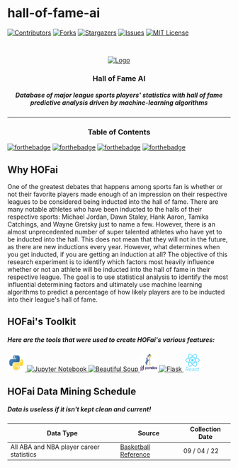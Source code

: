 # hall-of-fame-ai
 
<!-- PROJECT SHIELDS -->
[![Contributors][contributors-shield]][contributors-url]
[![Forks][forks-shield]][forks-url]
[![Stargazers][stars-shield]][stars-url]
[![Issues][issues-shield]][issues-url]
[![MIT License][license-shield]][license-url]

<!-- PROJECT LOGO -->
<br />
<p align="center">
  <a href="https://github.com/hleejr/hall-of-fame-ai">
    <img src="" alt="Logo" width="80" height="80">
  </a>
</p>

<h3 align="center">Hall of Fame AI</h3>

<h5 align="center">Database of major league sports players' statistics with hall of fame predictive analysis driven by machine-learning algorithms</h5>
<hr />

<!-- TABLE OF CONTENTS -->
<h3 align="center">Table of Contents</h3>

[![forthebadge](https://forthebadge.com/images/badges/check-it-out.svg)](#why-hofai)
[![forthebadge](https://forthebadge.com/images/badges/built-with-science.svg)](#hofais-toolkit)
[![forthebadge](https://forthebadge.com/images/badges/it-works-why.svg)](#hofai-data-mining-schedule)
[![forthebadge](https://forthebadge.com/images/badges/not-a-bug-a-feature.svg)](#)
<br />

<!-- ABOUT THIS PROJECT -->
## Why HOFai

One of the greatest debates that happens among sports fan is whether or not their favorite players made enough of an impression on their respective leagues to be considered being inducted into the hall of fame. There are many notable athletes who have been inducted to the halls of their respective sports: Michael Jordan, Dawn Staley, Hank Aaron, Tamika Catchings, and Wayne Gretsky just to name a few. However, there is an almost unprecedented number of super talented athletes who have yet to be inducted into the hall. This does not mean that they will not in the future, as there are new inductions every year. However, what determines when you get inducted, if you are getting an induction at all? The objective of this research experiment is to identify which factors most heavily influence whether or not an athlete will be inducted into the hall of fame in their respective league. The goal is to use statistical analysis to identify the most influential determining factors and ultimately use machine learning algorithms to predict a percentage of how likely players are to be inducted into their league's hall of fame. 

<!-- PROJECT ENVIRONMENT -->
## HOFai's Toolkit

<h5>Here are the tools that were used to create HOFai's various features:</h5>
<p>
    <a href="https://www.python.org" target="_blank"> 
        <img src="https://raw.githubusercontent.com/devicons/devicon/master/icons/python/python-original.svg" alt="python" width="40" height="40"/>
    </a>
    <a href="https://jupyter.org/" target="_blank"> 
        <img src="https://upload.wikimedia.org/wikipedia/commons/thumb/3/38/Jupyter_logo.svg/1200px-Jupyter_logo.svg.png" alt="Jupyter Notebook" width="40" height="40"/>
    </a>
    <a href="https://beautiful-soup-4.readthedocs.io/en/latest/" target="_blank"> 
        <img src="https://miro.medium.com/max/1045/1*jN3vLj7R8m9BEpOJuMJT-w.png" alt="Beautiful Soup" width="40" height="40"/>
    </a>
    <a href="https://pandas.pydata.org/" target="_blank"> 
        <img src="https://raw.githubusercontent.com/earthinversion/earthinversion-images/main/images/pandas-python.png" alt="Pandas" width="40" height="40"/>
    </a>
    <a href="https://flask.palletsprojects.com/" target="_blank"> 
        <img src="https://cdn.freebiesupply.com/logos/large/2x/flask-logo-png-transparent.png" alt="Flask" width="40" height="40"/>
    </a> 
    <a href="https://reactjs.org/" target="_blank">
        <img src="https://raw.githubusercontent.com/devicons/devicon/master/icons/react/react-original-wordmark.svg" alt="react" width="40" height="40"/>
    </a>  
</p>

<!-- (misc) DATA COLLECTION SCHEDULE -->
## HOFai Data Mining Schedule

<h5>Data is useless if it isn't kept clean and current!</h5>

Data Type | Source | Collection Date
--------- | ------ | ---------------
All ABA and NBA player career statistics | [Basketball Reference](https://www.basketball-reference.com/players/) | 09 / 04 / 22

<!-- MARKDOWN LINKS & IMAGES -->
<!-- https://www.markdownguide.org/basic-syntax/#reference-style-links -->
[contributors-shield]: https://img.shields.io/github/contributors/hleejr/hall-of-fame-ai.svg?style=for-the-badge
[contributors-url]: https://github.com/hleejr/hall-of-fame-ai/graphs/contributors
[forks-shield]: https://img.shields.io/github/forks/hleejr/hall-of-fame-ai.svg?style=for-the-badge
[forks-url]: https://github.com/hleejr/hall-of-fame-ai/network/members
[stars-shield]: https://img.shields.io/github/stars/hleejr/hall-of-fame-ai.svg?style=for-the-badge
[stars-url]: https://github.com/hleejr/hall-of-fame-ai/stargazers
[issues-shield]: https://img.shields.io/github/issues/hleejr/hall-of-fame-ai.svg?style=for-the-badge
[issues-url]: https://github.com/hleejr/hall-of-fame-ai/issues
[license-shield]: https://img.shields.io/github/license/hleejr/hall-of-fame-ai.svg?style=for-the-badge
[license-url]: https://github.com/hleejr/hall-of-fame-ai/blob/main/LICENSE.txtd